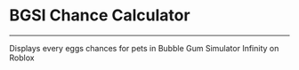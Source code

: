 # BGSI Chance Calculator
---
Displays every eggs chances for pets in Bubble Gum Simulator Infinity on Roblox
